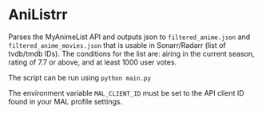 # AniListrr

Parses the MyAnimeList API and outputs json to `filtered_anime.json` and `filtered_anime_movies.json` that is usable in Sonarr/Radarr (list of tvdb/tmdb IDs). The conditions for the list are: airing in the current season, rating of 7.7 or above, and at least 1000 user votes.

The script can be run using `python main.py`

The environment variable `MAL_CLIENT_ID` must be set to the API client ID found in your MAL profile settings.
